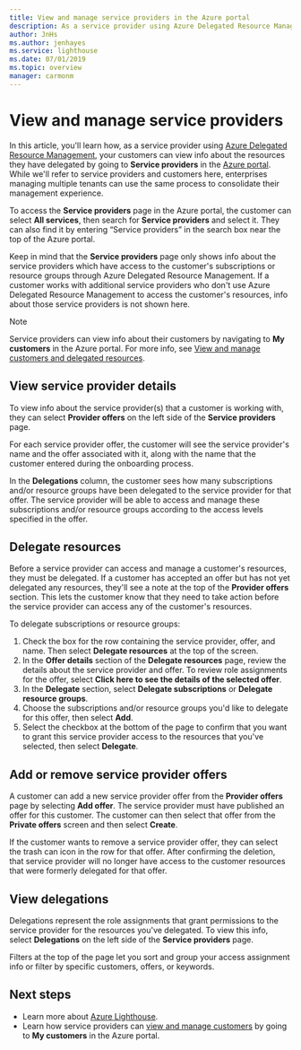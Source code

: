```yaml
---
title: View and manage service providers in the Azure portal
description: As a service provider using Azure Delegated Resource Management, your customers can view info about the resources they have delegated by going to My customers in the Azure portal. 
author: JnHs
ms.author: jenhayes
ms.service: lighthouse
ms.date: 07/01/2019
ms.topic: overview
manager: carmonm
---
```

# View and manage service providers

In this article, you'll learn how, as a service provider using [Azure Delegated Resource Management](../concepts/azure-delegated-resource-management.md), your customers can view info about the resources they have delegated by going to **Service providers** in the [Azure portal](https://portal.azure.com). While we'll refer to service providers and customers here, enterprises managing multiple tenants can use the same process to consolidate their management experience.

To access the **Service providers** page in the Azure portal, the customer can select **All services**, then search for **Service providers** and select it. They can also find it by entering “Service providers” in the search box near the top of the Azure portal.

Keep in mind that the **Service providers** page only shows info about the service providers which have access to the customer's subscriptions or resource groups through Azure Delegated Resource Management. If a customer works with additional service providers who don't use Azure Delegated Resource Management to access the customer's resources, info about those service providers is not shown here.

> [!NOTE]
> Service providers can view info about their customers by navigating to **My customers** in the Azure portal. For more info, see [View and manage customers and delegated resources](view-manage-customers.md).

## View service provider details

To view info about the service provider(s) that a customer is working with, they can select **Provider offers** on the left side of the **Service providers** page.

For each service provider offer, the customer will see the service provider's name and the offer associated with it, along with the name that the customer entered during the onboarding process.

In the **Delegations** column, the customer sees how many subscriptions and/or resource groups have been delegated to the service provider for that offer. The service provider will be able to access and manage these subscriptions and/or resource groups according to the access levels specified in the offer.

## Delegate resources

Before a service provider can access and manage a customer's resources, they must be delegated. If a customer has accepted an offer but has not yet delegated any resources, they'll see a note at the top of the **Provider offers** section. This lets the customer know that they need to take action before the service provider can access any of the customer's resources.

To delegate subscriptions or resource groups:

1. Check the box for the row containing the service provider, offer, and name. Then select **Delegate resources** at the top of the screen.
1. In the **Offer details** section of the **Delegate resources** page, review the details about the service provider and offer. To review role assignments for the offer, select **Click here to see the details of the selected offer**.
1. In the **Delegate** section, select **Delegate subscriptions** or **Delegate resource groups**.
1. Choose the subscriptions and/or resource groups you'd like to delegate for this offer, then select **Add**.
1. Select the checkbox at the bottom of the page to confirm that you want to grant this service provider access to the resources that you've selected, then select **Delegate**.

## Add or remove service provider offers

A customer can add a new service provider offer from the **Provider offers** page by selecting **Add offer**. The service provider must have published an offer for this customer. The customer can then select that offer from the **Private offers** screen and then select **Create**.

If the customer wants to remove a service provider offer, they can select the trash can icon in the row for that offer. After confirming the deletion, that service provider will no longer have access to the customer resources that were formerly delegated for that offer.

## View delegations

Delegations represent the role assignments that grant permissions to the service provider for the resources you've delegated. To view this info, select **Delegations** on the left side of the **Service providers** page.

Filters at the top of the page let you sort and group your access assignment info or filter by specific customers, offers, or keywords.

## Next steps

- Learn more about [Azure Lighthouse](../concepts/overview.md).
- Learn how service providers can [view and manage customers](view-manage-customers.md) by going to **My customers** in the Azure portal.